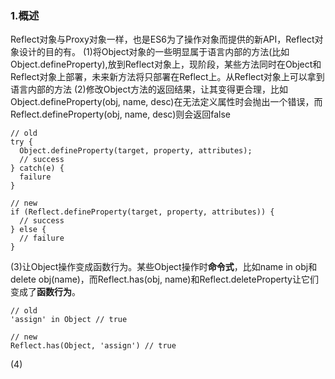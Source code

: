 ### 1.概述
Reflect对象与Proxy对象一样，也是ES6为了操作对象而提供的新API，Reflect对象设计的目的有。
(1)将Object对象的一些明显属于语言内部的方法(比如Object.defineProperty),放到Reflect对象上，现阶段，某些方法同时在Object和Reflect对象上部署，未来新方法将只部署在Reflect上。从Reflect对象上可以拿到语言内部的方法
(2)修改Object方法的返回结果，让其变得更合理，比如Object.defineProperty(obj, name, desc)在无法定义属性时会抛出一个错误，而Reflect.defineProperty(obj, name, desc)则会返回false
```
// old
try {
  Object.defineProperty(target, property, attributes);
  // success
} catch(e) {
  failure
}

// new
if (Reflect.defineProperty(target, property, attributes)) {
  // success
} else {
  // failure
}
```
(3)让Object操作变成函数行为。某些Object操作时**命令式**，比如name in obj和delete obj(name)，而Reflect.has(obj, name)和Reflect.deleteProperty让它们变成了**函数行为**。
```
// old 
'assign' in Object // true

// new
Reflect.has(Object, 'assign') // true
```
(4)
